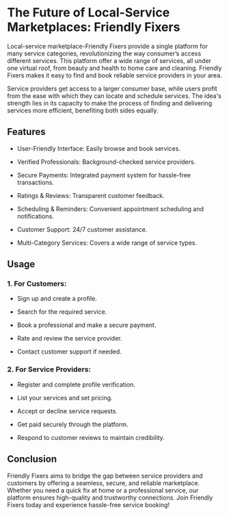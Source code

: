 #                                                                   The Future of Local-Service Marketplaces: Friendly Fixers

Local-service marketplace-Friendly Fixers provide a single platform for many service categories, revolutionizing the way consumer’s access different services. This platform offer a wide range of services, all under one virtual roof, from beauty and health to home care and cleaning.
Friendly Fixers makes it easy to find and book reliable service providers in your area.

Service providers get access to a larger consumer base, while users profit from the ease with which they can locate and schedule services. The idea's strength lies in its capacity to make the process of finding and delivering services more efficient, benefiting both sides equally.

## Features

- User-Friendly Interface: Easily browse and book services.

- Verified Professionals: Background-checked service providers.

- Secure Payments: Integrated payment system for hassle-free transactions.

- Ratings & Reviews: Transparent customer feedback.

- Scheduling & Reminders: Convenient appointment scheduling and notifications.

- Customer Support: 24/7 customer assistance.

- Multi-Category Services: Covers a wide range of service types.

## Usage

### 1. For Customers:

- Sign up and create a profile.

- Search for the required service.

- Book a professional and make a secure payment.

- Rate and review the service provider.

- Contact customer support if needed.

### 2. For Service Providers:

- Register and complete profile verification.

- List your services and set pricing.

- Accept or decline service requests.

- Get paid securely through the platform.

- Respond to customer reviews to maintain credibility.

## Conclusion

Friendly Fixers aims to bridge the gap between service providers and customers by offering a seamless, secure, and reliable marketplace. Whether you need a quick fix at home or a professional service, our platform ensures high-quality and trustworthy connections. Join Friendly Fixers today and experience hassle-free service booking!





